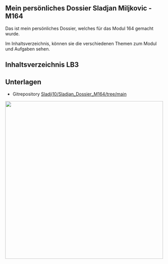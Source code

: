 ## Mein persönliches Dossier Sladjan Miljkovic - M164
Das ist mein persönliches Dossier, welches für das Modul 164 gemacht wurde.

Im Inhaltsverzeichnis, können sie die verschiedenen Themen zum Modul und Aufgaben sehen.

## Inhaltsverzeichnis LB3



## Unterlagen
- Gitrepository [Sladji10/Sladjan_Dossier_M164/tree/main](https://github.com/Sladji10/Sladjan_Dossier_M164/tree/main)


<img src="https://github.com/Sladji10/Sladjan_Dossier_M231/assets/151041603/da9c124a-87a4-4a1d-8ab6-3fcd8d8bffaa" width="500" />
